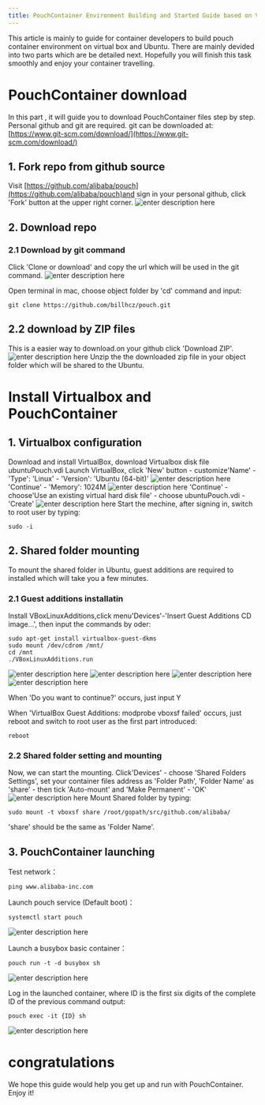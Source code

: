 ```yaml
---
title: PouchContainer Environment Building and Started Guide based on VirtualBox and Ubuntu for Mac
---
```

This article is mainly to guide for container developers to build pouch container environment on virtual box and Ubuntu. There are mainly devided into two parts which are be detailed next. Hopefully you will finish this task smoothly and enjoy your container travelling.

# PouchContainer download
In this part , it will guide you to download PouchContainer files step by step. Personal github and git are required.
git can be downloaded at:[https://www.git-scm.com/download/](https://www.git-scm.com/download/)
## 1. Fork repo from github source 
Visit [https://github.com/alibaba/pouch](https://github.com/alibaba/pouch)and sign in your personal github, click 'Fork' button at the upper right corner.
![enter description here](./images/1.2-1.png)

## 2. Download repo
### 2.1 Download by git command
Click 'Clone or download' and copy the url which will be used in the git command.
![enter description here](./images/1.2-1.png)

Open terminal in mac, choose object folder by 'cd' command and input:

``` javascript?linenums
git clone https://github.com/billhcz/pouch.git
```
## 2.2 download by ZIP files
This is a easier way to download.on your github click 'Download ZIP'.
![enter description here](./images/1.2-3.png)
Unzip the the downloaded zip file in your object folder which will be shared to the Ubuntu.

# Install Virtualbox and PouchContainer
## 1. Virtualbox configuration
Download and install VirtualBox, download Virtualbox disk file ubuntuPouch.vdi
Launch VirtualBox, click 'New' button - customize'Name' - 'Type': 'Linux' - 'Version': 'Ubuntu (64-bit)' 
![enter description here](./images/2.0-1.png)
'Continue' - 'Memory': 1024M
![enter description here](./images/2.0-2.png)
'Continue' - choose'Use an existing virtual hard disk file' - choose ubuntuPouch.vdi - 'Create'
![enter description here](./images/2.0-3.png)
Start the mechine, after signing in, switch to root user by typing:

``` javascript?linenums
sudo -i
```
## 2. Shared folder mounting
To mount the shared folder in Ubuntu, guest additions are required to installed which will take you a few minutes.
### 2.1 Guest additions installatin

Install VBoxLinuxAdditions,click menu'Devices'-'Insert Guest Additions CD image…', then input the commands by oder:

``` javascript?linenums
sudo apt-get install virtualbox-guest-dkms
sudo mount /dev/cdrom /mnt/
cd /mnt
./VBoxLinuxAdditions.run
```
![enter description here](./images/2.2.1-1.png)
![enter description here](./images/2.2.1-2.png)
![enter description here](./images/2.2.1-3.png)
![enter description here](./images/2.2.1-4.png)

When 'Do you want to continue?' occurs, just input Y

When 'VirtualBox Guest Additions: modprobe vboxsf failed' occurs, just reboot and switch to root user as the first part introduced:

``` javascript?linenums
reboot
```

### 2.2 Shared folder setting and mounting
Now, we can start the mounting. Click'Devices' - choose 'Shared Folders Settings', set your container files address as 'Folder Path', 'Folder Name' as 'share' - then tick 'Auto-mount' and 'Make Permanent' - 'OK'
![enter description here](./images/2.1-1.png)
Mount Shared folder by typing:

``` javascript?linenums
sudo mount -t vboxsf share /root/gopath/src/github.com/alibaba/
```
'share' should be the same as 'Folder Name'.

## 3. PouchContainer launching
Test network：

``` javascript?linenums
ping www.alibaba-inc.com
```
Launch pouch service (Default boot)：

``` javascript?linenums
systemctl start pouch
```
![enter description here](./images/2.3-1.png)

Launch a busybox basic container：

``` javascript?linenums
pouch run -t -d busybox sh
```
![enter description here](./images/2.3-2.png)

Log in the launched container, where ID is the first six digits of the complete ID of the previous command output:

``` javascript?linenums
pouch exec -it {ID} sh
```
![enter description here](./images/2.3-3.png)

# congratulations
We hope this guide would help you get up and run with PouchContainer. Enjoy it!